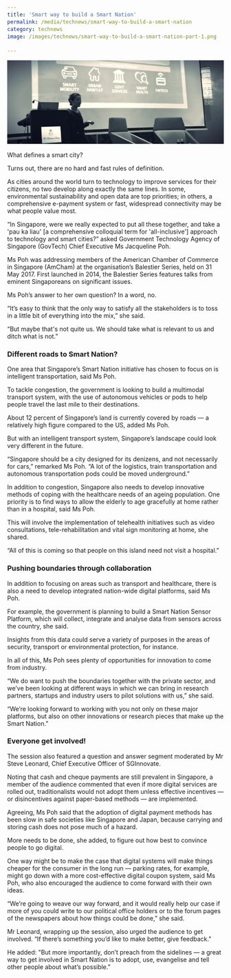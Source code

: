 ```yaml
---
title: 'Smart way to build a Smart Nation'
permalink: /media/technews/smart-way-to-build-a-smart-nation
category: technews
image: /images/technews/smart-way-to-build-a-smart-nation-part-1.png

---
```



![smart way to build a smart nation](/images/technews/smart-way-to-build-a-smart-nation-part-1.png)

What defines a smart city?

Turns out, there are no hard and fast rules of definition.

As cities around the world turn to technology to improve services for their citizens, no two develop along exactly the same lines. In some, environmental sustainability and open data are top priorities; in others, a comprehensive e-payment system or fast, widespread connectivity may be what people value most.

“In Singapore, were we really expected to put all these together, and take a 'pau ka liau' [a comprehensive colloquial term for 'all-inclusive'] approach to technology and smart cities?” asked Government Technology Agency of Singapore (GovTech) Chief Executive Ms Jacqueline Poh.

Ms Poh was addressing members of the American Chamber of Commerce in Singapore (AmCham) at the organisation’s Balestier Series, held on 31 May 2017. First launched in 2014, the Balestier Series features talks from eminent Singaporeans on significant issues.

Ms Poh’s answer to her own question? In a word, no.

“It’s easy to think that the only way to satisfy all the stakeholders is to toss in a little bit of everything into the mix,” she said.

“But maybe that's not quite us. We should take what is relevant to us and ditch what is not.”

### **Different roads to Smart Nation?**
One area that Singapore’s Smart Nation initiative has chosen to focus on is intelligent transportation, said Ms Poh.

To tackle congestion, the government is looking to build a multimodal transport system, with the use of autonomous vehicles or pods to help people travel the last mile to their destinations.

About 12 percent of Singapore’s land is currently covered by roads — a relatively high figure compared to the US, added Ms Poh.

But with an intelligent transport system, Singapore’s landscape could look very different in the future.  

“Singapore should be a city designed for its denizens, and not necessarily for cars,” remarked Ms Poh. “A lot of the logistics, train transportation and autonomous transportation pods could be moved underground.”

In addition to congestion, Singapore also needs to develop innovative methods of coping with the healthcare needs of an ageing population. One priority is to find ways to allow the elderly to age gracefully at home rather than in a hospital, said Ms Poh.

This will involve the implementation of telehealth initiatives such as video consultations, tele-rehabilitation and vital sign monitoring at home, she shared.

“All of this is coming so that people on this island need not visit a hospital.”

### **Pushing boundaries through collaboration**

In addition to focusing on areas such as transport and healthcare, there is also a need to develop integrated nation-wide digital platforms, said Ms Poh.

For example, the government is planning to build a Smart Nation Sensor Platform, which will collect, integrate and analyse data from sensors across the country, she said.

Insights from this data could serve a variety of purposes in the areas of security, transport or environmental protection, for instance.  

In all of this, Ms Poh sees plenty of opportunities for innovation to come from industry.

“We do want to push the boundaries together with the private sector, and we’ve been looking at different ways in which we can bring in research partners, startups and industry users to pilot solutions with us,” she said.

“We’re looking forward to working with you not only on these major platforms, but also on other innovations or research pieces that make up the Smart Nation.”

### **Everyone get involved!**
The session also featured a question and answer segment moderated by Mr Steve Leonard, Chief Executive Officer of SGInnovate.

Noting that cash and cheque payments are still prevalent in Singapore, a member of the audience commented that even if more digital services are rolled out, traditionalists would not adopt them unless effective incentives — or disincentives against paper-based methods — are implemented.

Agreeing, Ms Poh said that the adoption of digital payment methods has been slow in safe societies like Singapore and Japan, because carrying and storing cash does not pose much of a hazard.

More needs to be done, she added, to figure out how best to convince people to go digital.

One way might be to make the case that digital systems will make things cheaper for the consumer in the long run — parking rates, for example, might go down with a more cost-effective digital coupon system, said Ms Poh, who also encouraged the audience to come forward with their own ideas.

“We’re going to weave our way forward, and it would really help our case if more of you could write to our political office holders or to the forum pages of the newspapers about how things could be done,” she said.

Mr Leonard, wrapping up the session, also urged the audience to get involved. “If there’s something you’d like to make better, give feedback."

He added: "But more importantly, don’t preach from the sidelines — a great way to get involved in Smart Nation is to adopt, use, evangelise and tell other people about what’s possible.”
